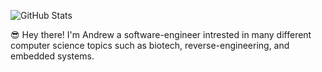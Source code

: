 ![GitHub Stats](https://github-readme-stats.vercel.app/api?username=andrewnijmeh&count_private=true&theme=tokyonight&show_icons=true)

:sunglasses: Hey there! I'm Andrew a software-engineer intrested in many different computer science topics such as biotech, reverse-engineering, and embedded systems.
